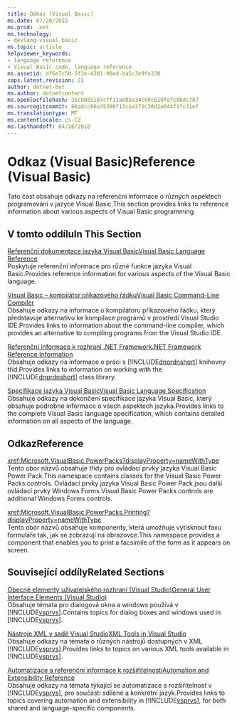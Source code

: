 ```yaml
---
title: Odkaz (Visual Basic)
ms.date: 07/20/2015
ms.prod: .net
ms.technology:
- devlang-visual-basic
ms.topic: article
helpviewer_keywords:
- language reference
- Visual Basic code, language reference
ms.assetid: df6e7c50-5f3e-4381-98ed-ba5c3e9fe228
caps.latest.revision: 21
author: dotnet-bot
ms.author: dotnetcontent
ms.openlocfilehash: 26cb885187cff31a085e34c60c820fe7c0bdc787
ms.sourcegitcommit: 86adcc06e35390f13c1e372c36d2e044f1fc31ef
ms.translationtype: MT
ms.contentlocale: cs-CZ
ms.lasthandoff: 04/26/2018
---
```

# <a name="reference-visual-basic"></a><span data-ttu-id="12164-102">Odkaz (Visual Basic)</span><span class="sxs-lookup"><span data-stu-id="12164-102">Reference (Visual Basic)</span></span>
<span data-ttu-id="12164-103">Tato část obsahuje odkazy na referenční informace o různých aspektech programování v jazyce Visual Basic.</span><span class="sxs-lookup"><span data-stu-id="12164-103">This section provides links to reference information about various aspects of Visual Basic programming.</span></span>  
  
## <a name="in-this-section"></a><span data-ttu-id="12164-104">V tomto oddílu</span><span class="sxs-lookup"><span data-stu-id="12164-104">In This Section</span></span>  
 [<span data-ttu-id="12164-105">Referenční dokumentace jazyka Visual Basic</span><span class="sxs-lookup"><span data-stu-id="12164-105">Visual Basic Language Reference</span></span>](../../visual-basic/language-reference/index.md)  
 <span data-ttu-id="12164-106">Poskytuje referenční informace pro různé funkce jazyka Visual Basic.</span><span class="sxs-lookup"><span data-stu-id="12164-106">Provides reference information for various aspects of the Visual Basic language.</span></span>  
  
 [<span data-ttu-id="12164-107">Visual Basic – kompilátor příkazového řádku</span><span class="sxs-lookup"><span data-stu-id="12164-107">Visual Basic Command-Line Compiler</span></span>](../../visual-basic/reference/command-line-compiler/index.md)  
 <span data-ttu-id="12164-108">Obsahuje odkazy na informace o kompilátoru příkazového řádku, který představuje alternativu ke kompilace programů v prostředí Visual Studio IDE.</span><span class="sxs-lookup"><span data-stu-id="12164-108">Provides links to information about the command-line compiler, which provides an alternative to compiling programs from the Visual Studio IDE.</span></span>  
  
 [<span data-ttu-id="12164-109">Referenční informace k rozhraní .NET Framework</span><span class="sxs-lookup"><span data-stu-id="12164-109">.NET Framework Reference Information</span></span>](../../visual-basic/reference/net-framework-reference-information.md)  
 <span data-ttu-id="12164-110">Obsahuje odkazy na informace o práci s [!INCLUDE[dnprdnshort](~/includes/dnprdnshort-md.md)] knihovny tříd.</span><span class="sxs-lookup"><span data-stu-id="12164-110">Provides links to information on working with the [!INCLUDE[dnprdnshort](~/includes/dnprdnshort-md.md)] class library.</span></span>  
  
 [<span data-ttu-id="12164-111">Specifikace jazyka Visual Basic</span><span class="sxs-lookup"><span data-stu-id="12164-111">Visual Basic Language Specification</span></span>](../../visual-basic/reference/language-specification/index.md)  
 <span data-ttu-id="12164-112">Obsahuje odkazy na dokončení specifikace jazyka Visual Basic, který obsahuje podrobné informace o všech aspektech jazyka.</span><span class="sxs-lookup"><span data-stu-id="12164-112">Provides links to the complete Visual Basic language specification, which contains detailed information on all aspects of the language.</span></span>  
  
## <a name="reference"></a><span data-ttu-id="12164-113">Odkaz</span><span class="sxs-lookup"><span data-stu-id="12164-113">Reference</span></span>  
 <xref:Microsoft.VisualBasic.PowerPacks?displayProperty=nameWithType>  
 <span data-ttu-id="12164-114">Tento obor názvů obsahuje třídy pro ovládací prvky jazyka Visual Basic Power Pack.</span><span class="sxs-lookup"><span data-stu-id="12164-114">This namespace contains classes for the Visual Basic Power Packs controls.</span></span> <span data-ttu-id="12164-115">Ovládací prvky jazyka Visual Basic Power Pack jsou další ovládací prvky Windows Forms.</span><span class="sxs-lookup"><span data-stu-id="12164-115">Visual Basic Power Packs controls are additional Windows Forms controls.</span></span>  
  
 <xref:Microsoft.VisualBasic.PowerPacks.Printing?displayProperty=nameWithType>  
 <span data-ttu-id="12164-116">Tento obor názvů obsahuje komponenty, která umožňuje vytisknout faxu formuláře tak, jak se zobrazují na obrazovce.</span><span class="sxs-lookup"><span data-stu-id="12164-116">This namespace provides a component that enables you to print a facsimile of the form as it appears on screen.</span></span>  
  
## <a name="related-sections"></a><span data-ttu-id="12164-117">Související oddíly</span><span class="sxs-lookup"><span data-stu-id="12164-117">Related Sections</span></span>  
 [<span data-ttu-id="12164-118">Obecné elementy uživatelského rozhraní (Visual Studio)</span><span class="sxs-lookup"><span data-stu-id="12164-118">General User Interface Elements (Visual Studio)</span></span>](/visualstudio/ide/reference/general-user-interface-elements-visual-studio)  
 <span data-ttu-id="12164-119">Obsahuje témata pro dialogová okna a windows používá v [!INCLUDE[vsprvs](~/includes/vsprvs-md.md)].</span><span class="sxs-lookup"><span data-stu-id="12164-119">Contains topics for dialog boxes and windows used in [!INCLUDE[vsprvs](~/includes/vsprvs-md.md)].</span></span>  
  
 [<span data-ttu-id="12164-120">Nástroje XML v sadě Visual Studio</span><span class="sxs-lookup"><span data-stu-id="12164-120">XML Tools in Visual Studio</span></span>](/visualstudio/xml-tools/xml-tools-in-visual-studio)  
 <span data-ttu-id="12164-121">Obsahuje odkazy na témata o různých nástrojů dostupných v XML [!INCLUDE[vsprvs](~/includes/vsprvs-md.md)].</span><span class="sxs-lookup"><span data-stu-id="12164-121">Provides links to topics on various XML tools available in [!INCLUDE[vsprvs](~/includes/vsprvs-md.md)].</span></span>  
  
 [<span data-ttu-id="12164-122">Automatizace a referenční informace k rozšiřitelnosti</span><span class="sxs-lookup"><span data-stu-id="12164-122">Automation and Extensibility Reference</span></span>](http://msdn.microsoft.com/library/93112562-db21-4188-9383-ed19ad79bddf)  
 <span data-ttu-id="12164-123">Obsahuje odkazy na témata týkající se automatizace a rozšiřitelnost v [!INCLUDE[vsprvs](~/includes/vsprvs-md.md)], pro součásti sdílené a konkrétní jazyk.</span><span class="sxs-lookup"><span data-stu-id="12164-123">Provides links to topics covering automation and extensibility in [!INCLUDE[vsprvs](~/includes/vsprvs-md.md)], for both shared and language-specific components.</span></span>
